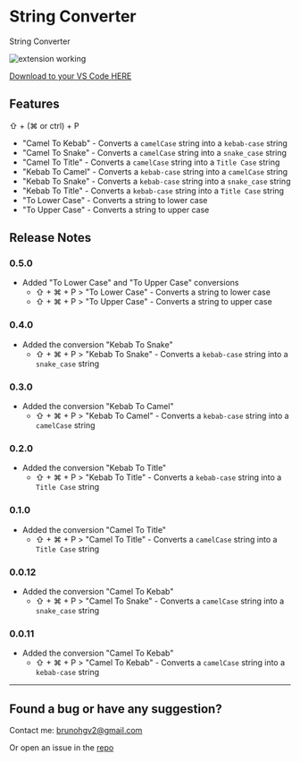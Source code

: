 # String Converter

String Converter

![extension working](https://media-exp2.licdn.com/dms/image/C4E22AQGgRCwOa8L-kA/feedshare-shrink_800/0?e=1582156800&v=beta&t=IMPAN6Wc5k_Xpyxh8DF_jQeuvpks9gc-7Ra-jppLX2I)

[Download to your VS Code HERE](https://marketplace.visualstudio.com/items?itemName=brunohgv.vscode-string-converter)

## Features

⇧ + (⌘ or ctrl) + P

* "Camel To Kebab" - Converts a `camelCase` string into a `kebab-case` string
* "Camel To Snake" - Converts a `camelCase` string into a `snake_case` string
* "Camel To Title" - Converts a `camelCase` string into a `Title Case` string
* "Kebab To Camel" - Converts a `kebab-case` string into a `camelCase` string
* "Kebab To Snake" - Converts a `kebab-case` string into a `snake_case` string
* "Kebab To Title" - Converts a `kebab-case` string into a `Title Case` string
* "To Lower Case" - Converts a string to lower case
* "To Upper Case" - Converts a string to upper case


## Release Notes

### 0.5.0

* Added "To Lower Case" and "To Upper Case" conversions
  * ⇧ + ⌘ + P > "To Lower Case" - Converts a string to lower case
  * ⇧ + ⌘ + P > "To Upper Case" - Converts a string to upper case

### 0.4.0

* Added the conversion "Kebab To Snake"
  * ⇧ + ⌘ + P > "Kebab To Snake" - Converts a `kebab-case` string into a `snake_case` string

### 0.3.0

* Added the conversion "Kebab To Camel"
  * ⇧ + ⌘ + P > "Kebab To Camel" - Converts a `kebab-case` string into a `camelCase` string

### 0.2.0

* Added the conversion "Kebab To Title"
  * ⇧ + ⌘ + P > "Kebab To Title" - Converts a `kebab-case` string into a `Title Case` string

### 0.1.0

* Added the conversion "Camel To Title"
  * ⇧ + ⌘ + P > "Camel To Title" - Converts a `camelCase` string into a `Title Case` string

### 0.0.12

* Added the conversion "Camel To Kebab"
  * ⇧ + ⌘ + P > "Camel To Snake" - Converts a `camelCase` string into a `snake_case` string

### 0.0.11

* Added the conversion "Camel To Kebab"
  * ⇧ + ⌘ + P > "Camel To Kebab" - Converts a `camelCase` string into a `kebab-case` string

----
## Found a bug or have any suggestion?

Contact me: brunohgv2@gmail.com

Or open an issue in the [repo](https://github.com/brunohgv/vs-code-string-converter)
